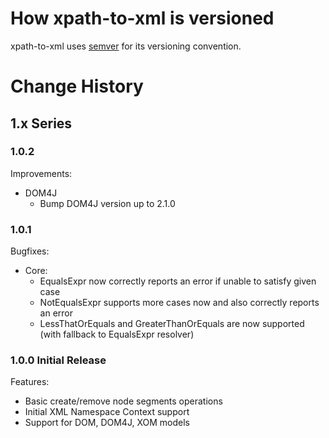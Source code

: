 # How xpath-to-xml is versioned

xpath-to-xml uses [semver](http://semver.org/) for its versioning convention.

# Change History

## 1.x Series

### 1.0.2

Improvements:

- DOM4J
  - Bump DOM4J version up to 2.1.0

### 1.0.1

Bugfixes:

- Core:
  - EqualsExpr now correctly reports an error if unable to satisfy given case
  - NotEqualsExpr supports more cases now and also correctly reports an error
  - LessThatOrEquals and GreaterThanOrEquals are now supported (with fallback to EqualsExpr resolver) 

### 1.0.0 Initial Release

Features:

- Basic create/remove node segments operations
- Initial XML Namespace Context support 
- Support for DOM, DOM4J, XOM models